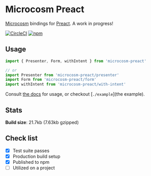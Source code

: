 # Microcosm Preact

[Microcosm](https://github.com/vigetlabs/microcosm) bindings for
[Preact](https://github.com/developit/preact). A work in progress!

[![CircleCI](https://img.shields.io/circleci/project/vigetlabs/microcosm-preact.svg?maxAge=2592000)](https://circleci.com/gh/vigetlabs/microcosm-preact)
[![npm](https://img.shields.io/npm/v/microcosm-preact.svg?maxAge=2592000)](https://www.npmjs.com/package/microcosm-preact)

## Usage

```javascript
import { Presenter, Form, withIntent } from 'microcosm-preact'

// or
import Presenter from 'microcosm-preact/presenter'
import Form from 'microcosm-preact/form'
import withIntent from 'microcosm-preact/with-intent'
```

Consult [the docs](http://code.viget.com/microcosm/api/presenter.html) for
usage, or checkout [`./example`](the example).

## Stats

**Build size**: 21.7kb (7.63kb gzipped)

## Check list

- [x] Test suite passes
- [x] Production build setup
- [x] Published to npm
- [ ] Utilized on a project
